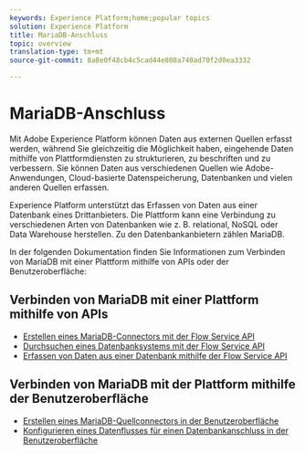 ```yaml
---
keywords: Experience Platform;home;popular topics
solution: Experience Platform
title: MariaDB-Anschluss
topic: overview
translation-type: tm+mt
source-git-commit: 8a8e0f48cb4c5cad44e808a740ad70f2d0ea3332

---
```



# MariaDB-Anschluss

Mit Adobe Experience Platform können Daten aus externen Quellen erfasst werden, während Sie gleichzeitig die Möglichkeit haben, eingehende Daten mithilfe von Plattformdiensten zu strukturieren, zu beschriften und zu verbessern. Sie können Daten aus verschiedenen Quellen wie Adobe-Anwendungen, Cloud-basierte Datenspeicherung, Datenbanken und vielen anderen Quellen erfassen.

Experience Platform unterstützt das Erfassen von Daten aus einer Datenbank eines Drittanbieters. Die Plattform kann eine Verbindung zu verschiedenen Arten von Datenbanken wie z. B. relational, NoSQL oder Data Warehouse herstellen. Zu den Datenbankanbietern zählen MariaDB.

In der folgenden Dokumentation finden Sie Informationen zum Verbinden von MariaDB mit einer Plattform mithilfe von APIs oder der Benutzeroberfläche:

## Verbinden von MariaDB mit einer Plattform mithilfe von APIs

- [Erstellen eines MariaDB-Connectors mit der Flow Service API](../../tutorials/api/create/databases/mariadb.md)
- [Durchsuchen eines Datenbanksystems mit der Flow Service API](../../tutorials/api/explore/database-nosql.md)
- [Erfassen von Daten aus einer Datenbank mithilfe der Flow Service API](../../tutorials/api/collect/database-nosql.md)

## Verbinden von MariaDB mit der Plattform mithilfe der Benutzeroberfläche

- [Erstellen eines MariaDB-Quellconnectors in der Benutzeroberfläche](../../tutorials/ui/create/databases/mariadb.md)
- [Konfigurieren eines Datenflusses für einen Datenbankanschluss in der Benutzeroberfläche](../../tutorials/ui/dataflow/databases.md)
